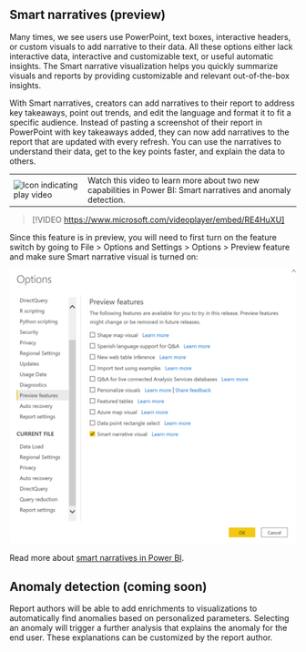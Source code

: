 ## Smart narratives (preview)

Many times, we see users use PowerPoint, text boxes, interactive headers, or custom visuals to add narrative to their data.  All these options either lack interactive data, interactive and customizable text, or useful automatic insights. The Smart narrative visualization helps you quickly summarize visuals and reports by providing customizable and relevant out-of-the-box insights.

With Smart narratives, creators can add narratives to their report to address key takeaways, point out trends, and edit the language and format it to fit a specific audience. Instead of pasting a screenshot of their report in PowerPoint with key takeaways added, they can now add narratives to the report that are updated with every refresh. You can use the narratives to understand their data, get to the key points faster, and explain the data to others.

|||
| :--- | :--- |
| ![Icon indicating play video](../media/video_icon.png)| Watch this video to learn more about two new capabilities in Power BI: Smart narratives and anomaly detection.|

>[!VIDEO https://www.microsoft.com/videoplayer/embed/RE4HuXU]

Since this feature is in preview, you will need to first turn on the feature switch by going to File > Options and Settings > Options > Preview feature and make sure Smart narrative visual is turned on:

![Option to turn on Smart Narratives in Power BI.](../media/smart-narratives-september2020.png)

Read more about [smart narratives in Power BI](https://powerbi.microsoft.com/blog/smart-narrative-preview/).

## Anomaly detection (coming soon)

Report authors will be able to add enrichments to visualizations to automatically find anomalies based on personalized parameters. Selecting an anomaly will trigger a further analysis that explains the anomaly for the end user. These explanations can be customized by the report author.


